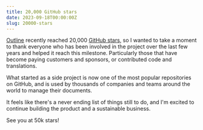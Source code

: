 ```yaml
---
title: 20,000 GitHub stars
date: 2023-09-18T00:00:00Z
slug: 20000-stars
---
```


[Outline](https://www.getoutline.com) recently reached 20,000 [GitHub stars](https://github.com/outline/outline/stargazers), so I wanted to take a moment to
thank everyone who has been involved in the project over the last few years and helped it reach this milestone.
Particularly those that have become paying customers and sponsors, or contributed code and translations.

What started as a side project is now one of the most popular repositories on GitHub, and is used by thousands of companies and teams
around the world to manage their documents.

It feels like there's a never ending list of things still to do, and I'm excited to continue building the product and a sustainable business.

See you at 50k stars!
